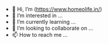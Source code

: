 - 👋 Hi, I’m (https://www.homeolife.in/)
- 👀 I’m interested in ...
- 🌱 I’m currently learning ...
- 💞️ I’m looking to collaborate on ...
- 📫 How to reach me ...

<!---
Best Homeopathy Hospital .
--->
